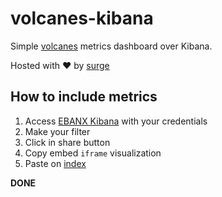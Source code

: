 # volcanes-kibana

Simple [volcanes](https://github.com/ebanx/volcanes) metrics dashboard over Kibana.

Hosted with ❤️ by [surge](https://surge.sh/)

## How to include metrics

1. Access [EBANX Kibana](https://logs.ebanx.com/_plugin/kibana/#/discover?_g=()) with your credentials
2. Make your filter
3. Click in share button
4. Copy embed `iframe` visualization
5. Paste on [index](https://github.com/cristopher-rodrigues/volcanes-kibana/blob/338a4934eab2f5d5922975842a90130a5851434b/index.html)

**DONE**
